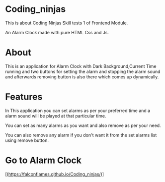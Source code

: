 # Coding_ninjas
This is about Coding Ninjas Skill tests 1 of Frontend Module.

An Alarm Clock made with pure HTML Css and Js.

# About 
This is an application for Alarm Clock with Dark Background,Current Time running and two buttons for setting the alarm and stopping the alarm sound and afterwards removing button is also there which comes up dynamically.

# Features
In This application you can set alarms as per your preferred time and a alarm sound will be played at that particular time.

You can set as many alarms as you want and also remove as per your need.

You can also remove any alarm if you don't want it from the set alarms list using remove button.

# Go to Alarm Clock
[(https://falconflames.github.io/Coding_ninjas/)]
